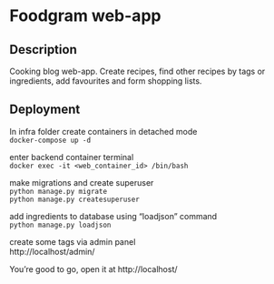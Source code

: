 # Foodgram web-app


## Description
Cooking blog web-app. Create recipes, find other recipes by tags or ingredients, add favourites and form shopping lists.

## Deployment

In infra folder create containers in detached mode  
`docker-compose up -d`

enter backend container terminal  
`docker exec -it <web_container_id> /bin/bash`

make migrations and create superuser  
`python manage.py migrate`  
`python manage.py createsuperuser`

add ingredients to database using “loadjson” command  
`python manage.py loadjson`

create some tags via admin panel  
http://localhost/admin/

You’re good to go, open it at http://localhost/
